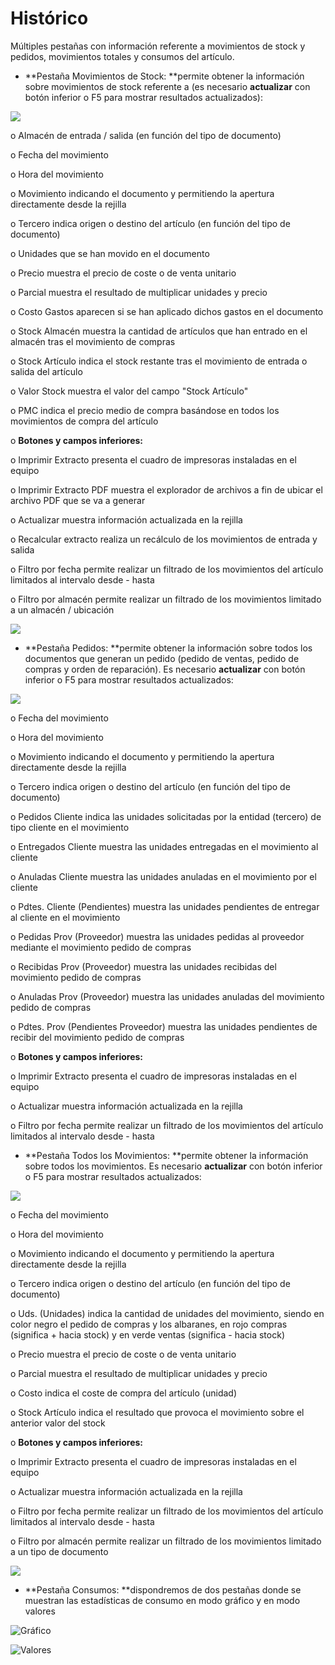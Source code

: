 # Histórico

Múltiples pestañas con información referente a movimientos de stock y pedidos, movimientos totales y consumos del artículo.

* **Pestaña Movimientos de Stock: **permite obtener la información sobre movimientos de stock referente a (es necesario **actualizar** con botón inferior o F5 para mostrar resultados actualizados):

![](<../../../../.gitbook/assets/image (498).png>)

&#x20;                o   Almacén de entrada / salida (en función del tipo de documento)

&#x20;                o   Fecha del movimiento

&#x20;                o   Hora del movimiento

&#x20;                o   Movimiento indicando el documento y permitiendo la apertura directamente desde la rejilla

&#x20;                o   Tercero indica origen o destino del artículo (en función del tipo de documento)

&#x20;                o   Unidades que se han movido en el documento

&#x20;                o   Precio muestra el precio de coste o de venta unitario

&#x20;                o   Parcial muestra el resultado de multiplicar unidades y precio

&#x20;                o   Costo Gastos aparecen si se han aplicado dichos gastos en el documento

&#x20;                o   Stock Almacén muestra la cantidad de artículos que han entrado en el almacén tras el movimiento de compras

&#x20;                o   Stock Artículo indica el stock restante tras el movimiento de entrada o salida del artículo

&#x20;                o   Valor Stock muestra el valor del campo "Stock Artículo"

&#x20;                o   PMC indica el precio medio de compra basándose en todos los movimientos de compra del artículo

&#x20;                o   **Botones y campos inferiores:**

&#x20;                                 o   Imprimir Extracto presenta el cuadro de impresoras instaladas en el equipo

&#x20;                                 o   Imprimir Extracto PDF muestra el explorador de archivos a fin de ubicar el archivo PDF que se va a generar

&#x20;                                 o   Actualizar muestra información actualizada en la rejilla

&#x20;                                 o   Recalcular extracto realiza un recálculo de los movimientos de entrada y salida

&#x20;                                 o   Filtro por fecha permite realizar un filtrado de los movimientos del artículo limitados al intervalo desde - hasta

&#x20;                                 o   Filtro por almacén permite realizar un filtrado de los movimientos limitado a un almacén / ubicación

![](<../../../../.gitbook/assets/image (503).png>)

* **Pestaña Pedidos: **permite obtener la información sobre todos los documentos que generan un pedido (pedido de ventas, pedido de compras y orden de reparación). Es necesario **actualizar** con botón inferior o F5 para mostrar resultados actualizados:

![](<../../../../.gitbook/assets/image (500).png>)

&#x20;                o   Fecha del movimiento

&#x20;                o   Hora del movimiento

&#x20;                o   Movimiento indicando el documento y permitiendo la apertura directamente desde la rejilla

&#x20;                o   Tercero indica origen o destino del artículo (en función del tipo de documento)

&#x20;                o   Pedidos Cliente indica las unidades solicitadas por la entidad (tercero) de tipo cliente en el movimiento

&#x20;                o   Entregados Cliente muestra las unidades entregadas en el movimiento al cliente

&#x20;                o   Anuladas Cliente muestra las unidades anuladas en el movimiento por el cliente

&#x20;                o   Pdtes. Cliente (Pendientes) muestra las unidades pendientes de entregar al cliente en el movimiento

&#x20;                o   Pedidas Prov (Proveedor) muestra las unidades pedidas al proveedor mediante el movimiento pedido de compras

&#x20;                o   Recibidas Prov (Proveedor) muestra las unidades recibidas del movimiento pedido de compras

&#x20;                o   Anuladas Prov (Proveedor) muestra las unidades anuladas del movimiento pedido de compras

&#x20;                o   Pdtes. Prov (Pendientes Proveedor) muestra las unidades pendientes de recibir del movimiento pedido de compras

&#x20;                o   **Botones y campos inferiores:**

&#x20;                                 o   Imprimir Extracto presenta el cuadro de impresoras instaladas en el equipo

&#x20;                                 o   Actualizar muestra información actualizada en la rejilla

&#x20;                                 o   Filtro por fecha permite realizar un filtrado de los movimientos del artículo limitados al intervalo desde - hasta

* **Pestaña Todos los Movimientos: **permite obtener la información sobre todos los movimientos. Es necesario **actualizar** con botón inferior o F5 para mostrar resultados actualizados:

![](<../../../../.gitbook/assets/image (501).png>)

&#x20;                o   Fecha del movimiento

&#x20;                o   Hora del movimiento

&#x20;                o   Movimiento indicando el documento y permitiendo la apertura directamente desde la rejilla

&#x20;                o   Tercero indica origen o destino del artículo (en función del tipo de documento)

&#x20;                o   Uds. (Unidades) indica la cantidad de unidades del movimiento, siendo en color negro el pedido de compras y los albaranes, en rojo compras (significa + hacia stock) y en verde ventas (significa - hacia stock)

&#x20;                o   Precio muestra el precio de coste o de venta unitario

&#x20;                o   Parcial muestra el resultado de multiplicar unidades y precio

&#x20;                o   Costo indica el coste de compra del artículo (unidad)

&#x20;                o   Stock Artículo indica el resultado que provoca el movimiento sobre el anterior valor del stock

&#x20;                o   **Botones y campos inferiores:**

&#x20;                                 o   Imprimir Extracto presenta el cuadro de impresoras instaladas en el equipo

&#x20;                                 o   Actualizar muestra información actualizada en la rejilla

&#x20;                                 o   Filtro por fecha permite realizar un filtrado de los movimientos del artículo limitados al intervalo desde - hasta

&#x20;                                 o   Filtro por almacén permite realizar un filtrado de los movimientos limitado a un tipo de documento

![](<../../../../.gitbook/assets/image (502).png>)

* **Pestaña Consumos: **dispondremos de dos pestañas donde se muestran las estadísticas de consumo en modo gráfico y en modo valores

![Gráfico](<../../../../.gitbook/assets/image (504).png>)

![Valores](<../../../../.gitbook/assets/image (505).png>)
